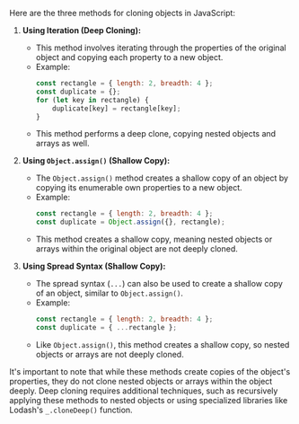 Here are the three methods for cloning objects in JavaScript:

1. **Using Iteration (Deep Cloning):**
   - This method involves iterating through the properties of the original object and copying each property to a new object.
   - Example:
     ```javascript
     const rectangle = { length: 2, breadth: 4 };
     const duplicate = {};
     for (let key in rectangle) {
         duplicate[key] = rectangle[key];
     }
     ```
   - This method performs a deep clone, copying nested objects and arrays as well.

2. **Using `Object.assign()` (Shallow Copy):**
   - The `Object.assign()` method creates a shallow copy of an object by copying its enumerable own properties to a new object.
   - Example:
     ```javascript
     const rectangle = { length: 2, breadth: 4 };
     const duplicate = Object.assign({}, rectangle);
     ```
   - This method creates a shallow copy, meaning nested objects or arrays within the original object are not deeply cloned.

3. **Using Spread Syntax (Shallow Copy):**
   - The spread syntax (`...`) can also be used to create a shallow copy of an object, similar to `Object.assign()`.
   - Example:
     ```javascript
     const rectangle = { length: 2, breadth: 4 };
     const duplicate = { ...rectangle };
     ```
   - Like `Object.assign()`, this method creates a shallow copy, so nested objects or arrays are not deeply cloned.

It's important to note that while these methods create copies of the object's properties, they do not clone nested objects or arrays within the object deeply. Deep cloning requires additional techniques, such as recursively applying these methods to nested objects or using specialized libraries like Lodash's `_.cloneDeep()` function.
